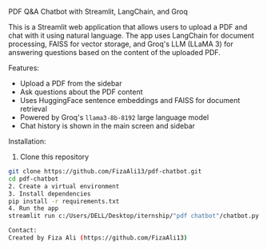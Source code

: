 PDF Q&A Chatbot with Streamlit, LangChain, and Groq

This is a Streamlit web application that allows users to upload a PDF and chat with it using natural language. The app uses LangChain for document processing, FAISS for vector storage, and Groq's LLM (LLaMA 3) for answering questions based on the content of the uploaded PDF.

Features:

- Upload a PDF from the sidebar
- Ask questions about the PDF content
- Uses HuggingFace sentence embeddings and FAISS for document retrieval
- Powered by Groq's `llama3-8b-8192` large language model
- Chat history is shown in the main screen and sidebar

Installation:

1. Clone this repository
```bash
git clone https://github.com/FizaAli13/pdf-chatbot.git
cd pdf-chatbot
2. Create a virtual environment 
3. Install dependencies
pip install -r requirements.txt
4. Run the app
streamlit run c:/Users/DELL/Desktop/iternship/"pdf chatbot"/chatbot.py

Contact:
Created by Fiza Ali (https://github.com/FizaAli13) 

